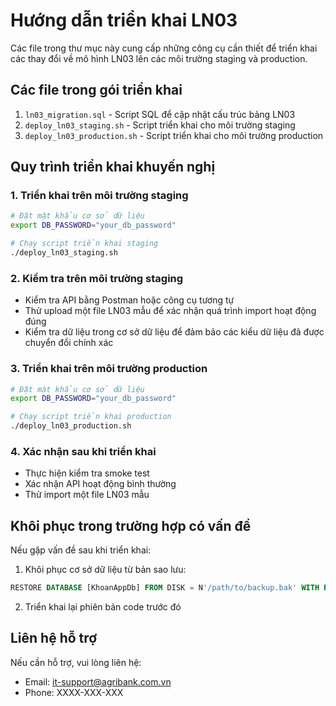# Hướng dẫn triển khai LN03

Các file trong thư mục này cung cấp những công cụ cần thiết để triển khai các thay đổi về mô hình LN03 
lên các môi trường staging và production.

## Các file trong gói triển khai

1. `ln03_migration.sql` - Script SQL để cập nhật cấu trúc bảng LN03
2. `deploy_ln03_staging.sh` - Script triển khai cho môi trường staging
3. `deploy_ln03_production.sh` - Script triển khai cho môi trường production

## Quy trình triển khai khuyến nghị

### 1. Triển khai trên môi trường staging

```bash
# Đặt mật khẩu cơ sở dữ liệu
export DB_PASSWORD="your_db_password"

# Chạy script triển khai staging
./deploy_ln03_staging.sh
```

### 2. Kiểm tra trên môi trường staging

- Kiểm tra API bằng Postman hoặc công cụ tương tự
- Thử upload một file LN03 mẫu để xác nhận quá trình import hoạt động đúng
- Kiểm tra dữ liệu trong cơ sở dữ liệu để đảm bảo các kiểu dữ liệu đã được chuyển đổi chính xác

### 3. Triển khai trên môi trường production

```bash
# Đặt mật khẩu cơ sở dữ liệu
export DB_PASSWORD="your_db_password"

# Chạy script triển khai production
./deploy_ln03_production.sh
```

### 4. Xác nhận sau khi triển khai

- Thực hiện kiểm tra smoke test
- Xác nhận API hoạt động bình thường
- Thử import một file LN03 mẫu

## Khôi phục trong trường hợp có vấn đề

Nếu gặp vấn đề sau khi triển khai:

1. Khôi phục cơ sở dữ liệu từ bản sao lưu:
```sql
RESTORE DATABASE [KhoanAppDb] FROM DISK = N'/path/to/backup.bak' WITH REPLACE
```

2. Triển khai lại phiên bản code trước đó

## Liên hệ hỗ trợ

Nếu cần hỗ trợ, vui lòng liên hệ:
- Email: it-support@agribank.com.vn
- Phone: XXXX-XXX-XXX
